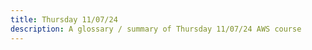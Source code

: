 ```yaml
---
title: Thursday 11/07/24
description: A glossary / summary of Thursday 11/07/24 AWS course
---
```


